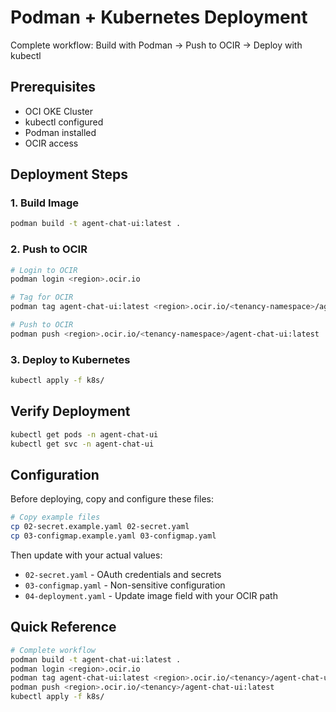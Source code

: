 # Podman + Kubernetes Deployment

Complete workflow: Build with Podman → Push to OCIR → Deploy with kubectl

## Prerequisites

- OCI OKE Cluster
- kubectl configured
- Podman installed
- OCIR access

## Deployment Steps

### 1. Build Image

```bash
podman build -t agent-chat-ui:latest .
```

### 2. Push to OCIR

```bash
# Login to OCIR
podman login <region>.ocir.io

# Tag for OCIR
podman tag agent-chat-ui:latest <region>.ocir.io/<tenancy-namespace>/agent-chat-ui:latest

# Push to OCIR
podman push <region>.ocir.io/<tenancy-namespace>/agent-chat-ui:latest
```

### 3. Deploy to Kubernetes

```bash
kubectl apply -f k8s/
```

## Verify Deployment

```bash
kubectl get pods -n agent-chat-ui
kubectl get svc -n agent-chat-ui
```

## Configuration

Before deploying, copy and configure these files:

```bash
# Copy example files
cp 02-secret.example.yaml 02-secret.yaml
cp 03-configmap.example.yaml 03-configmap.yaml
```

Then update with your actual values:

- `02-secret.yaml` - OAuth credentials and secrets
- `03-configmap.yaml` - Non-sensitive configuration  
- `04-deployment.yaml` - Update image field with your OCIR path

## Quick Reference

```bash
# Complete workflow
podman build -t agent-chat-ui:latest .
podman login <region>.ocir.io
podman tag agent-chat-ui:latest <region>.ocir.io/<tenancy>/agent-chat-ui:latest
podman push <region>.ocir.io/<tenancy>/agent-chat-ui:latest
kubectl apply -f k8s/
```